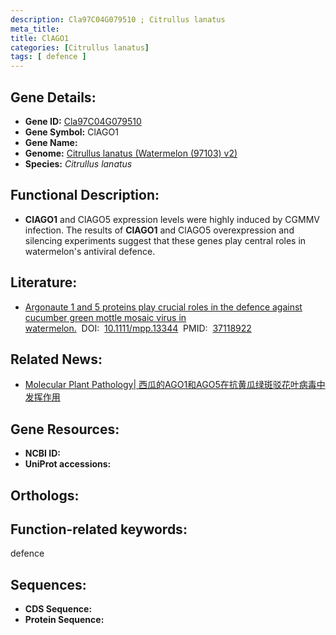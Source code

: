 ```yaml
---
description: Cla97C04G079510 ; Citrullus lanatus
meta_title:
title: ClAGO1
categories: [Citrullus lanatus]
tags: [ defence ]
---
```


## Gene Details:
- **Gene ID:**	[Cla97C04G079510]()
- **Gene Symbol:** ClAGO1
- **Gene Name:** 
- **Genome:** [Citrullus lanatus (Watermelon (97103) v2)]()
- **Species:** *Citrullus lanatus*

## Functional Description:
   - **ClAGO1** and ClAGO5 expression levels were highly induced by CGMMV infection.  The results of **ClAGO1** and ClAGO5 overexpression and silencing experiments suggest that these genes play central roles in watermelon's antiviral defence.  

## Literature:
   - [Argonaute 1 and 5 proteins play crucial roles in the defence against cucumber green mottle mosaic virus in watermelon.]( https://bsppjournals.onlinelibrary.wiley.com/doi/10.1111/mpp.13344)&nbsp;&nbsp;DOI:&nbsp;&nbsp;[10.1111/mpp.13344](https://bsppjournals.onlinelibrary.wiley.com/doi/10.1111/mpp.13344)&nbsp;&nbsp;PMID:&nbsp;&nbsp;[37118922](https://pubmed.ncbi.nlm.nih.gov/37118922/)

## Related News:
   - [Molecular Plant Pathology| 西瓜的AGO1和AGO5在抗黄瓜绿斑驳花叶病毒中发挥作用](https://mp.weixin.qq.com/s?__biz=Mzg3MDEwNDEyMg==&mid=2247550606&idx=5&sn=6b2e00bcd9de0843a9af20cfebdb39b4&chksm=3d18003d85ffef2aa42948564d4e25cd0af8bd0d0cdef25c4b70f84fffe9aa01fdfc52de15c4&scene=27#wechat_redirect)

## Gene Resources:
- **NCBI ID:** [](https://www.ncbi.nlm.nih.gov/gene/?term=)
- **UniProt accessions:** [](https://www.uniprot.org/uniprotkb//entry)

## Orthologs:


## Function-related keywords:
defence

## Sequences:
- **CDS Sequence:**
- **Protein Sequence:**
